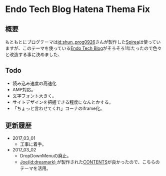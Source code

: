 # Endo Tech Blog Hatena Thema Fix

##  概要

もともとにブログテーマは[id:shun_prog0926](http://www.ituore.com/about)さんが製作した[Spirea](http://www.ituore.com/entry/spirea)は使っていますが、このテーマを使っている[Endo Tech Blog](http://kikuchi1201.hateblo.jp/)がそろそろ1年たったので色々と改造する事に決めました、

## Todo

- 読み込み速度の高速化
- AMP対応。
- 文字フォント大きく。
- サイトデザインを把握できる程度になんとかする。
- 「ちょっと言わせてくれ」コーナのiframe化。

## 更新履歴

- 2017_03_01
  - 工事に着手。
- 2017_03_02
  - DropDownMenuの廃止。
  - [Joe(id:dreamark) ](http://www.dreamark.tokyo/about)が製作された[CONTENTS](http://www.dreamark.tokyo/entry/contents)が良かったので、こちらのテーマを活用。
